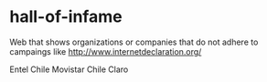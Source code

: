 hall-of-infame
==============

Web that shows organizations or companies that do not adhere to campaings like http://www.internetdeclaration.org/

Entel Chile
Movistar Chile
Claro 
